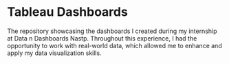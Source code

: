 # Tableau Dashboards
The repository showcasing the dashboards I created during my internship at Data n Dashboards Nastp. Throughout this experience, I had the opportunity to work with real-world data, which allowed me to enhance and apply my data visualization skills.
